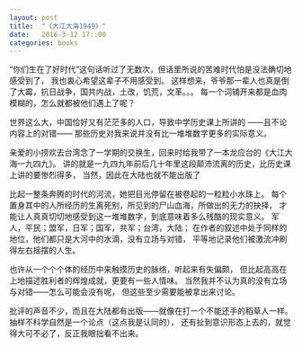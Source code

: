 ```yaml
---
layout: post
title:  "《大江大海1949》"
date:   2016-3-12 17::00
categories: books
---
```


“你们生在了好时代”这句话听过了无数次，但话里所说的苦难时代怕是没法确切地感受到了，
我也衷心希望这辈子不用感受到。
这样想来，爷爷那一辈人也真是倒了大霉，抗日战争，国共内战，土改，饥荒，文革。。。
每一个词铺开来都是血肉模糊的，怎么就都被他们遇上了呢？

世界这么大，中国恰好又有茫茫多的人口，导致中学历史课上所讲的
——且不论内容上的对错——
那些历史对我来说并没有比一堆堆数字更多的实际意义。

亲爱的小捞欢去台湾念了一学期的交换生，回来时给我带了一本龙应台的《大江大海一九四九》。
讲的就是一九四九年前后几十年里这段颠沛流离的历史，比历史课上讲的要惨烈得多，
当然，因此在大陆也就不能出版了

比起一整条奔腾的时代的河流，她把目光停留在被卷起的一粒粒小水珠上。
每个置身其中的人所经历的生离死别，所见到的尸山血海，所做出的无力的抉择，
才能让人真真切切地感受到这一堆堆数字，到底意味着多么残酷的现实意义。
军人，平民；盟军，日军；国军，共军；台湾，大陆；
在作者的叙述中处于同样的地位，他们都只是大河中的水滴，没有立场与对错，
平等地记录他们被激流冲刷得左右摇摆的人生。

也许从一个个个体的经历中来触摸历史的脉络，听起来有失偏颇，
但比起高高在上地描述胜利者的辉煌成就，更要有一些人情味。
当然我并不认为真的没有立场与对错——怎么可能会没有呢，
但这些至少需要能被拿出来讨论。

批评的声音不少，而且在大陆都有出版——就像在打一个不能还手的稻草人一样。
抽样不科学自然是一个论点（这点我是认同的），
还有扯到意识形态上去的，就觉得大可不必了，反正我眼拙看不出来。
